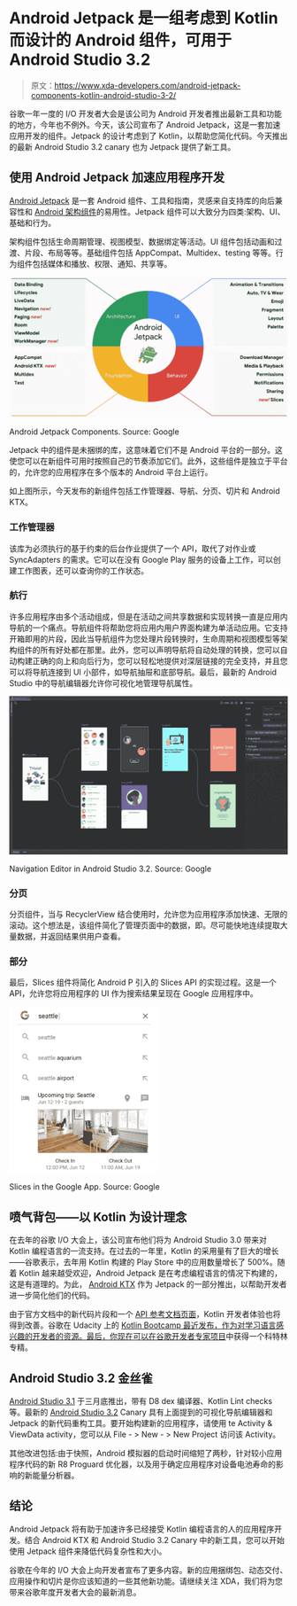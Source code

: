 # Android Jetpack 是一组考虑到 Kotlin 而设计的 Android 组件，可用于 Android Studio 3.2

> 原文：<https://www.xda-developers.com/android-jetpack-components-kotlin-android-studio-3-2/>

谷歌一年一度的 I/O 开发者大会是该公司为 Android 开发者推出最新工具和功能的地方，今年也不例外。今天，该公司宣布了 Android Jetpack，这是一套加速应用开发的组件。Jetpack 的设计考虑到了 Kotlin，以帮助您简化代码。今天推出的最新 Android Studio 3.2 canary 也为 Jetpack 提供了新工具。

## 使用 Android Jetpack 加速应用程序开发

[Android Jetpack](https://developer.android.com/jetpack) 是一套 Android 组件、工具和指南，灵感来自支持库的向后兼容性和 [Android 架构组件](https://developer.android.com/topic/libraries/architecture/)的易用性。Jetpack 组件可以大致分为四类:架构、UI、基础和行为。

架构组件包括生命周期管理、视图模型、数据绑定等活动。UI 组件包括动画和过渡、片段、布局等等。基础组件包括 AppCompat、Multidex、testing 等等。行为组件包括媒体和播放、权限、通知、共享等。

 <picture>![Android Jetpack Components](img/c90f3c4b3eeeda316ac780759044db3f.png)</picture> 

Android Jetpack Components. Source: Google

Jetpack 中的组件是未捆绑的库，这意味着它们不是 Android 平台的一部分。这使您可以在新组件可用时按照自己的节奏添加它们。此外，这些组件是独立于平台的，允许您的应用程序在多个版本的 Android 平台上运行。

如上图所示，今天发布的新组件包括工作管理器、导航、分页、切片和 Android KTX。

### 工作管理器

该库为必须执行的基于约束的后台作业提供了一个 API，取代了对作业或 SyncAdapters 的需求。它可以在没有 Google Play 服务的设备上工作，可以创建工作图表，还可以查询你的工作状态。

### 航行

许多应用程序由多个活动组成，但是在活动之间共享数据和实现转换一直是应用内导航的一个痛点。导航组件将帮助您将应用内用户界面构建为单活动应用。它支持开箱即用的片段，因此当导航组件为您处理片段转换时，生命周期和视图模型等架构组件的所有好处都在那里。此外，您可以声明导航将自动处理的转换，您可以自动构建正确的向上和向后行为，您可以轻松地提供对深层链接的完全支持，并且您可以将导航连接到 UI 小部件，如导航抽屉和底部导航。最后，最新的 Android Studio 中的导航编辑器允许你可视化地管理导航属性。

 <picture>![Android Jetpack Android Studio Kotlin](img/8316dccc2ff1d40ca3ebef3df97dba10.png)</picture> 

Navigation Editor in Android Studio 3.2\. Source: Google

### 分页

分页组件，当与 RecyclerView 结合使用时，允许您为应用程序添加快速、无限的滚动。这个想法是，该组件简化了管理页面中的数据，即。尽可能快地连续提取大量数据，并返回结果供用户查看。

### 部分

最后，Slices 组件将简化 Android P 引入的 Slices API 的实现过程。这是一个 API，允许您将应用程序的 UI 作为搜索结果呈现在 Google 应用程序中。

 <picture>![Android Slices Android Jetpack](img/6dd9580f5691c6b2a406e18048ee5254.png)</picture> 

Slices in the Google App. Source: Google

## 喷气背包——以 Kotlin 为设计理念

在去年的谷歌 I/O 大会上，该公司宣布他们将为 Android Studio 3.0 带来对 Kotlin 编程语言的一流支持。在过去的一年里，Kotlin 的采用量有了巨大的增长——谷歌表示，去年用 Kotlin 构建的 Play Store 中的应用数量增长了 500%。随着 Kotlin 越来越受欢迎，Android Jetpack 是在考虑编程语言的情况下构建的，这是有道理的。为此， [Android KTX](https://www.xda-developers.com/android-ktx-extensions-developers-kotlin-code/) 作为 Jetpack 的一部分推出，以帮助开发者进一步简化他们的代码。

由于官方文档中的新代码片段和一个 [API 参考文档页面](https://developer.android.com/reference/kotlin/android/classes)，Kotlin 开发者体验也将得到改善。谷歌在 Udacity 上的 [Kotlin Bootcamp 最近发布，作为对学习语言感兴趣的开发者的资源。最后，你现在可以在](https://www.udacity.com/course/kotlin-bootcamp-for-programmers--ud9011)[谷歌开发者专家项目](https://developers.google.com/experts/)中获得一个科特林专精。

## Android Studio 3.2 金丝雀

[Android Studio 3.1](https://www.xda-developers.com/android-studio-3-1-now-available/) 于三月底推出，带有 D8 dex 编译器、Kotlin Lint checks 等。最新的 [Android Studio 3.2](https://developer.android.com/studio/preview/) Canary 具有上面提到的可视化导航编辑器和 Jetpack 的新代码重构工具。要开始构建新的应用程序，请使用 te Activity & ViewData activity，您可以从 File - > New - > New Project 访问该 Activity。

其他改进包括:由于快照，Android 模拟器的启动时间缩短了两秒，针对较小应用程序代码的新 R8 Proguard 优化器，以及用于确定应用程序对设备电池寿命的影响的新能量分析器。

## 结论

Android Jetpack 将有助于加速许多已经接受 Kotlin 编程语言的人的应用程序开发。结合 Android KTX 和 Android Studio 3.2 Canary 中的新工具，您可以开始使用 Jetpack 组件来降低代码复杂性和大小。

谷歌在今年的 I/O 大会上向开发者宣布了更多内容。新的应用捆绑包、动态交付、应用操作和切片是你应该知道的一些其他新功能。请继续关注 XDA，我们将为您带来谷歌年度开发者大会的最新消息。